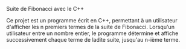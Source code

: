 Suite de Fibonacci avec le C++

Ce projet est un programme écrit en C++, permettant à un utilisateur d'afficher les n premiers termes de la suite de Fibonacci. Lorsqu'un utilisateur entre un nombre entier, le programme détermine et affiche successivement chaque terme de ladite suite, jusqu'au n-ième terme.
